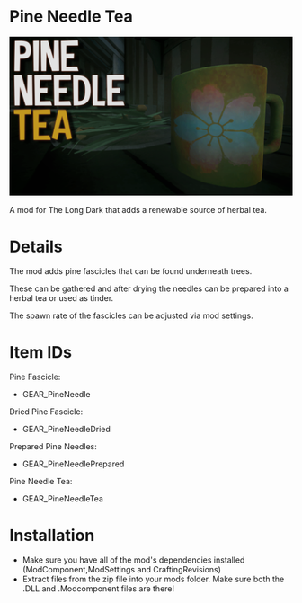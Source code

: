 # Pine Needle Tea
![Screenshot](https://github.com/DemonBunnyBon/PineNeedleTea/blob/main/Thumb_PNT.png?raw=true)

A mod for The Long Dark that adds a renewable source of herbal tea.

# Details

The mod adds pine fascicles that can be found underneath trees. 

These can be gathered and after drying the needles can be prepared into a herbal tea or used as tinder.

The spawn rate of the fascicles can be adjusted via mod settings. 


# Item IDs

Pine Fascicle:

- GEAR_PineNeedle

Dried Pine Fascicle:

- GEAR_PineNeedleDried

Prepared Pine Needles:

- GEAR_PineNeedlePrepared

Pine Needle Tea:

- GEAR_PineNeedleTea

# Installation

- Make sure you have all of the mod's dependencies installed (ModComponent,ModSettings and CraftingRevisions)
- Extract files from the zip file into your mods folder. Make sure both the .DLL and .Modcomponent files are there!
